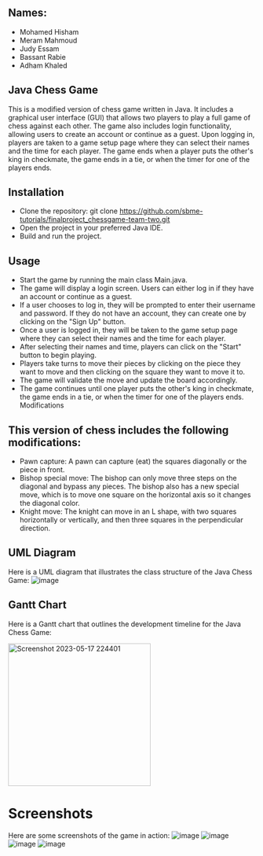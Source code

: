 ## Names:

- Mohamed Hisham
- Meram Mahmoud
- Judy Essam
- Bassant Rabie
- Adham Khaled
## Java Chess Game

This is a modified version of chess game written in Java. It includes a graphical user interface (GUI) that allows two players to play a full game of chess against each other. The game also includes login functionality, allowing users to create an account or continue as a guest. Upon logging in, players are taken to a game setup page where they can select their names and the time for each player. The game ends when a player puts the other's king in checkmate, the game ends in a tie, or when the timer for one of the players ends.
## Installation

- Clone the repository: git clone https://github.com/sbme-tutorials/finalproject_chessgame-team-two.git
- Open the project in your preferred Java IDE.
- Build and run the project.
## Usage
- Start the game by running the main class Main.java.
- The game will display a login screen. Users can either log in if they have an account or continue as a guest.
- If a user chooses to log in, they will be prompted to enter their username and password. If they do not have an account, they can create one by clicking on the "Sign Up" button.
- Once a user is logged in, they will be taken to the game setup page where they can select their names and the time for each player.
- After selecting their names and time, players can click on the "Start" button to begin playing.
- Players take turns to move their pieces by clicking on the piece they want to move and then clicking on the square they want to move it to.
- The game will validate the move and update the board accordingly.
- The game continues until one player puts the other's king in checkmate, the game ends in a tie, or when the timer for one of the players ends.
Modifications
## This version of chess includes the following modifications:

- Pawn capture: A pawn can capture (eat) the squares diagonally or the piece in front.
- Bishop special move: The bishop can only move three steps on the diagonal and bypass any pieces. The bishop also has a new special move, which is to move one square on the horizontal axis so it changes the diagonal color.
- Knight move: The knight can move in an L shape, with two squares horizontally or vertically, and then three squares in the perpendicular direction.
## UML Diagram

Here is a UML diagram that illustrates the class structure of the Java Chess Game: 
![image](https://github.com/Meram-Mahmoud/test-project/assets/126452097/b67c48cf-2373-4f5f-bb10-00bd74158e71)
## Gantt Chart

Here is a Gantt chart that outlines the development timeline for the Java Chess Game:

<img width="290" alt="Screenshot 2023-05-17 224401" src="https://github.com/Meram-Mahmoud/test-project/assets/126452097/4549b6ac-bf8b-4ceb-9750-a383b323a15f">

# Screenshots

Here are some screenshots of the game in action:
![image](https://github.com/Meram-Mahmoud/test-project/assets/126452097/d105456f-6670-4977-b156-0a6980e00a94)
![image](https://github.com/Meram-Mahmoud/test-project/assets/126452097/906383e0-d6b0-4911-8ffa-a75bbba2e070)
![image](https://github.com/Meram-Mahmoud/test-project/assets/126452097/b6158ddb-ee7b-42d7-a185-0f2197b5634f)
![image](https://github.com/Meram-Mahmoud/test-project/assets/126452097/1f6f135d-b2c1-430b-8dee-2be9a2ce6697)
